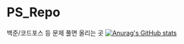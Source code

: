 # PS_Repo
백준/코드포스 등 문제 풀면 올리는 곳
[![Anurag's GitHub stats](https://github-readme-stats.vercel.app/api?username=rkdmfqka)](https://github.com/anuraghazra/github-readme-stats)
